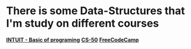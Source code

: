 There is some Data-Structures that I'm study on different courses
============================================================
**[INTUIT -  Basic of programing](http://www.intuit.ru/studies/courses/2193/67/info)**
**[CS-50](https://courses.edx.org/courses/course-v1:HarvardX+CS50+X/course/)**
**[FreeCodeCamp](https://medium.freecodecamp.org/10-common-data-structures-explained-with-videos-exercises-aaff6c06fb2b)**
